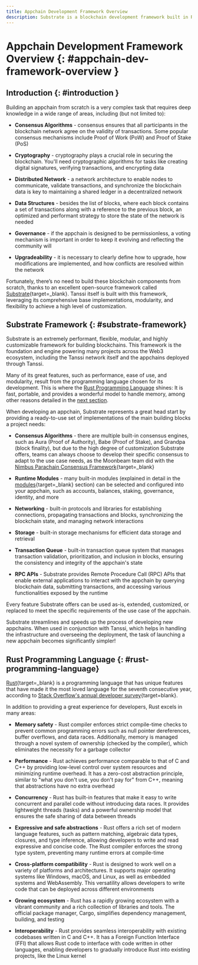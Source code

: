 ```yaml
---
title: Appchain Development Framework Overview
description: Substrate is a blockchain development framework built in Rust Programming Language that streamlines and speeds up the process of developing new appchains.
---
```


# Appchain Development Framework Overview {: #appchain-dev-framework-overview }

## Introduction {: #introduction }

Building an appchain from scratch is a very complex task that requires deep knowledge in a wide range of areas, including (but not limited to):

- **Consensus Algorithms** - consensus ensures that all participants in the blockchain network agree on the validity of transactions. Some popular consensus mechanisms include Proof of Work (PoW) and Proof of Stake (PoS)

- **Cryptography** - cryptography plays a crucial role in securing the blockchain. You'll need cryptographic algorithms for tasks like creating digital signatures, verifying transactions, and encrypting data

- **Distributed Network** - a network architecture to enable nodes to communicate, validate transactions, and synchronize the blockchain data is key to maintaining a shared ledger in a decentralized network

- **Data Structures** - besides the list of blocks, where each block contains a set of transactions along with a reference to the previous block, an optimized and performant strategy to store the state of the network is needed

- **Governance** - if the appchain is designed to be permissionless, a voting mechanism is important in order to keep it evolving and reflecting the community will

- **Upgradeability** - it is necessary to clearly define how to upgrade, how modifications are implemented, and how conflicts are resolved within the network

Fortunately, there’s no need to build these blockchain components from scratch, thanks to an excellent open-source framework called [Substrate](https://substrate.io){target=\_blank}. Tanssi itself is built with this framework, leveraging its comprehensive base implementations, modularity, and flexibility to achieve a high level of customization.

## Substrate Framework {: #substrate-framework}

Substrate is an extremely performant, flexible, modular, and highly customizable framework for building blockchains. This framework is the foundation and engine powering many projects across the Web3 ecosystem, including the Tanssi network itself and the appchains deployed through Tanssi.

Many of its great features, such as performance, ease of use, and modularity, result from the programming language chosen for its development. This is where the [Rust Programming Language](#rust-programming-language) shines: It is fast, portable, and provides a wonderful model to handle memory, among other reasons detailed in the [next section](#rust-programming-language).

When developing an appchain, Substrate represents a great head start by providing a ready-to-use set of implementations of the main building blocks a project needs:

- **Consensus Algorithms** - there are multiple built-in consensus engines, such as Aura (Proof of Authority), Babe (Proof of Stake), and Grandpa (block finality), but due to the high degree of customization Substrate offers, teams can always choose to develop their specific consensus to adapt to the use case needs, as the Moonbeam team did with the [Nimbus Parachain Consensus Framework](https://docs.moonbeam.network/learn/features/consensus){target=\_blank}

- **Runtime Modules** - many built-in modules (explained in detail in the [modules](/learn/framework/modules/){target=\_blank} section) can be selected and configured into your appchain, such as accounts, balances, staking, governance, identity, and more

- **Networking** - built-in protocols and libraries for establishing connections, propagating transactions and blocks, synchronizing the blockchain state, and managing network interactions

- **Storage** - built-in storage mechanisms for efficient data storage and retrieval

- **Transaction Queue** - built-in transaction queue system that manages transaction validation, prioritization, and inclusion in blocks, ensuring the consistency and integrity of the appchain's state

- **RPC APIs** - Substrate provides Remote Procedure Call (RPC) APIs that enable external applications to interact with the appchain by querying blockchain data, submitting transactions, and accessing various functionalities exposed by the runtime

Every feature Substrate offers can be used as-is, extended, customized, or replaced to meet the specific requirements of the use case of the appchain.

Substrate streamlines and speeds up the process of developing new appchains. When used in conjunction with Tanssi, which helps in handling the infrastructure and overseeing the deployment, the task of launching a new appchain becomes significantly simpler!

## Rust Programming Language {: #rust-programming-language}

[Rust](https://www.rust-lang.org){target=\_blank} is a programming language that has unique features that have made it the most loved language for the seventh consecutive year, according to [Stack Overflow's annual developer survey](https://survey.stackoverflow.co/2022#section-most-loved-dreaded-and-wanted-programming-scripting-and-markup-languages){target=blank}.

In addition to providing a great experience for developers, Rust excels in many areas:

- **Memory safety** - Rust compiler enforces strict compile-time checks to prevent common programming errors such as null pointer dereferences, buffer overflows, and data races. Additionally, memory is managed through a novel system of ownership (checked by the compiler), which eliminates the necessity for a garbage collector

- **Performance** - Rust achieves performance comparable to that of C and C++ by providing low-level control over system resources and minimizing runtime overhead. It has a zero-cost abstraction principle, similar to "what you don't use, you don't pay for" from C++, meaning that abstractions have no extra overhead

- **Concurrency** - Rust has built-in features that make it easy to write concurrent and parallel code without introducing data races. It provides lightweight threads (tasks) and a powerful ownership model that ensures the safe sharing of data between threads

- **Expressive and safe abstractions** - Rust offers a rich set of modern language features, such as pattern matching, algebraic data types, closures, and type inference, allowing developers to write and read expressive and concise code. The Rust compiler enforces the strong type system, preventing many runtime errors at compile-time

- **Cross-platform compatibility** - Rust is designed to work well on a variety of platforms and architectures. It supports major operating systems like Windows, macOS, and Linux, as well as embedded systems and WebAssembly. This versatility allows developers to write code that can be deployed across different environments

- **Growing ecosystem** - Rust has a rapidly growing ecosystem with a vibrant community and a rich collection of libraries and tools. The official package manager, Cargo, simplifies dependency management, building, and testing

- **Interoperability** - Rust provides seamless interoperability with existing codebases written in C and C++. It has a Foreign Function Interface (FFI) that allows Rust code to interface with code written in other languages, enabling developers to gradually introduce Rust into existing projects, like the Linux kernel
